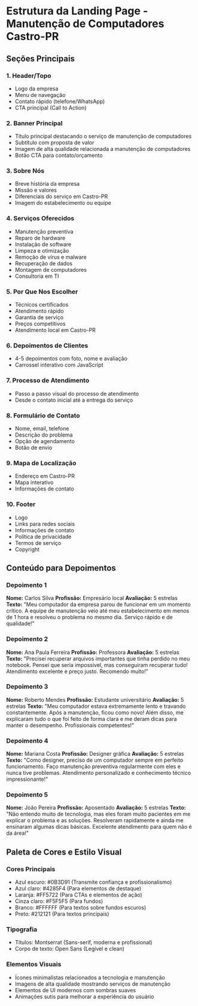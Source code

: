# Estrutura da Landing Page - Manutenção de Computadores Castro-PR

## Seções Principais

### 1. Header/Topo
- Logo da empresa
- Menu de navegação
- Contato rápido (telefone/WhatsApp)
- CTA principal (Call to Action)

### 2. Banner Principal
- Título principal destacando o serviço de manutenção de computadores
- Subtítulo com proposta de valor
- Imagem de alta qualidade relacionada a manutenção de computadores
- Botão CTA para contato/orçamento

### 3. Sobre Nós
- Breve história da empresa
- Missão e valores
- Diferenciais do serviço em Castro-PR
- Imagem do estabelecimento ou equipe

### 4. Serviços Oferecidos
- Manutenção preventiva
- Reparo de hardware
- Instalação de software
- Limpeza e otimização
- Remoção de vírus e malware
- Recuperação de dados
- Montagem de computadores
- Consultoria em TI

### 5. Por Que Nos Escolher
- Técnicos certificados
- Atendimento rápido
- Garantia de serviço
- Preços competitivos
- Atendimento local em Castro-PR

### 6. Depoimentos de Clientes
- 4-5 depoimentos com foto, nome e avaliação
- Carrossel interativo com JavaScript

### 7. Processo de Atendimento
- Passo a passo visual do processo de atendimento
- Desde o contato inicial até a entrega do serviço

### 8. Formulário de Contato
- Nome, email, telefone
- Descrição do problema
- Opção de agendamento
- Botão de envio

### 9. Mapa de Localização
- Endereço em Castro-PR
- Mapa interativo
- Informações de contato

### 10. Footer
- Logo
- Links para redes sociais
- Informações de contato
- Política de privacidade
- Termos de serviço
- Copyright

## Conteúdo para Depoimentos

### Depoimento 1
**Nome:** Carlos Silva
**Profissão:** Empresário local
**Avaliação:** 5 estrelas
**Texto:** "Meu computador da empresa parou de funcionar em um momento crítico. A equipe de manutenção veio até meu estabelecimento em menos de 1 hora e resolveu o problema no mesmo dia. Serviço rápido e de qualidade!"

### Depoimento 2
**Nome:** Ana Paula Ferreira
**Profissão:** Professora
**Avaliação:** 5 estrelas
**Texto:** "Precisei recuperar arquivos importantes que tinha perdido no meu notebook. Pensei que seria impossível, mas conseguiram recuperar tudo! Atendimento excelente e preço justo. Recomendo muito!"

### Depoimento 3
**Nome:** Roberto Mendes
**Profissão:** Estudante universitário
**Avaliação:** 5 estrelas
**Texto:** "Meu computador estava extremamente lento e travando constantemente. Após a manutenção, ficou como novo! Além disso, me explicaram tudo o que foi feito de forma clara e me deram dicas para manter o desempenho. Profissionais competentes!"

### Depoimento 4
**Nome:** Mariana Costa
**Profissão:** Designer gráfica
**Avaliação:** 5 estrelas
**Texto:** "Como designer, preciso de um computador sempre em perfeito funcionamento. Faço manutenção preventiva regularmente com eles e nunca tive problemas. Atendimento personalizado e conhecimento técnico impressionante!"

### Depoimento 5
**Nome:** João Pereira
**Profissão:** Aposentado
**Avaliação:** 5 estrelas
**Texto:** "Não entendo muito de tecnologia, mas eles foram muito pacientes em me explicar o problema e as soluções. Resolveram rapidamente e ainda me ensinaram algumas dicas básicas. Excelente atendimento para quem não é da área!"

## Paleta de Cores e Estilo Visual

### Cores Principais
- Azul escuro: #0B3D91 (Transmite confiança e profissionalismo)
- Azul claro: #4285F4 (Para elementos de destaque)
- Laranja: #FF5722 (Para CTAs e elementos de ação)
- Cinza claro: #F5F5F5 (Para fundos)
- Branco: #FFFFFF (Para textos sobre fundos escuros)
- Preto: #212121 (Para textos principais)

### Tipografia
- Títulos: Montserrat (Sans-serif, moderna e profissional)
- Corpo de texto: Open Sans (Legível e clean)

### Elementos Visuais
- Ícones minimalistas relacionados a tecnologia e manutenção
- Imagens de alta qualidade mostrando serviços de manutenção
- Elementos de UI modernos com sombras suaves
- Animações sutis para melhorar a experiência do usuário
